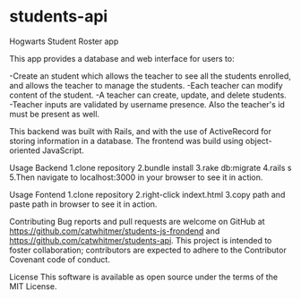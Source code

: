 # students-api

Hogwarts Student Roster app 

This app provides a database and web interface for users to:

-Create an student which allows the teacher to see all the students enrolled, and allows the teacher to manage the students. -Each teacher can modify content of the student. -A teacher can create, update, and delete students. -Teacher inputs are validated by username presence. Also the teacher's id must be present as well.

This backend was built with Rails, and with the use of ActiveRecord for storing information in a database.
The frontend was build using object-oriented JavaScript.

Usage Backend
1.clone repository 2.bundle install 3.rake db:migrate 4.rails s 5.Then navigate to localhost:3000 in your browser to see it in action.

Usage Fontend
1.clone repository 2.right-click indext.html 3.copy path and paste path in browser to see it in action.



Contributing Bug reports and pull requests are welcome on GitHub at https://github.com/catwhitmer/students-js-frondend and https://github.com/catwhitmer/students-api. This project is intended to foster collaboration; contributors are expected to adhere to the Contributor Covenant code of conduct.

License This software is available as open source under the terms of the MIT License.
